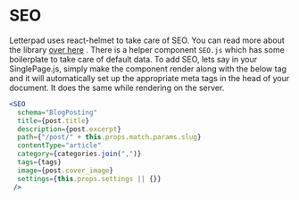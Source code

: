 # SEO



Letterpad uses react-helmet to take care of SEO. You can read more about the library [over here](https://github.com/nfl/react-helmet) . There is a helper component `SEO.js` which has some boilerplate to take care of default data. To add SEO, lets say in your SinglePage.js, simply make the component render along with the below tag and it will automatically set up the appropriate meta tags in the head of your document. It does the same while rendering on the server.

```jsx
<SEO
  schema="BlogPosting"
  title={post.title}
  description={post.excerpt}
  path={"/post/" + this.props.match.params.slug}
  contentType="article"
  category={categories.join(",")}
  tags={tags}
  image={post.cover_image}
  settings={this.props.settings || {}}
 />
```

